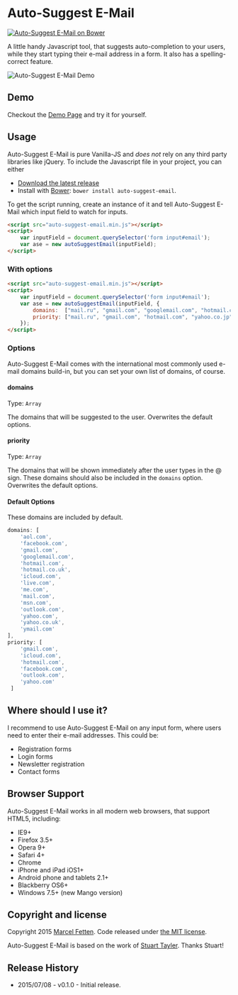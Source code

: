 # Auto-Suggest E-Mail
[![Auto-Suggest E-Mail on Bower](https://img.shields.io/bower/v/auto-suggest-email.svg) ](bower.io/search/?q=auto-suggest-email)

A little handy Javascript tool, that suggests auto-completion to your users, while they
 start typing their e-mail address in a form. It also has a spelling-correct feature.

![Auto-Suggest E-Mail Demo](http://fetten.github.io/auto-suggest-email/assets/img/auto-suggest-email-demo.gif)

## Demo
Checkout the [Demo Page](http://fetten.github.io/auto-suggest-email/) and try it for yourself.

## Usage
Auto-Suggest E-Mail is pure Vanilla-JS and *does not* rely on any third party libraries like jQuery.
To include the Javascript file in your project, you can either

* [Download the latest release](dist/auto-suggest-email.min.js)
* Install with [Bower](http://bower.io): `bower install auto-suggest-email`.

To get the script running, create an instance of it and tell Auto-Suggest E-Mail which input field to watch for inputs.

```html
<script src="auto-suggest-email.min.js"></script>
<script>
    var inputField = document.querySelector('form input#email');
    var ase = new autoSuggestEmail(inputField);
</script>
```
    
### With options

```html
<script src="auto-suggest-email.min.js"></script>
<script>
    var inputField = document.querySelector('form input#email');
    var ase = new autoSuggestEmail(inputField, {
        domains:  ["mail.ru", "gmail.com", "googlemail.com", "hotmail.com", "hotmail.co.uk", "yahoo.com", "yahoo.co.jp"],
        priority: ["mail.ru", "gmail.com", "hotmail.com", "yahoo.co.jp"]
    });
</script>
```

### Options
Auto-Suggest E-Mail comes with the international most commonly used e-mail domains build-in, but you can set your 
own list of domains, of course.


#### domains
Type: `Array`

The domains that will be suggested to the user. Overwrites the default options.

#### priority
Type: `Array`

The domains that will be shown immediately after the user types in the @ sign. These domains should also be included in
the `domains` option. Overwrites the default options.

#### Default Options
These domains are included by default.

```javascript
domains: [
    'aol.com',
    'facebook.com',
    'gmail.com',
    'googlemail.com',
    'hotmail.com',
    'hotmail.co.uk',
    'icloud.com',
    'live.com',
    'me.com',
    'mail.com',
    'msn.com',
    'outlook.com',
    'yahoo.com',
    'yahoo.co.uk',
    'ymail.com'
],
priority: [
    'gmail.com',
    'icloud.com',
    'hotmail.com',
    'facebook.com',
    'outlook.com',
    'yahoo.com'
 ]
```

## Where should I use it?
I recommend to use Auto-Suggest E-Mail on any input form, where users need to enter their e-mail addresses. This could be:

* Registration forms
* Login forms
* Newsletter registration
* Contact forms

## Browser Support
Auto-Suggest E-Mail works in all modern web browsers, that support HTML5, including:

* IE9+
* Firefox 3.5+
* Opera 9+
* Safari 4+
* Chrome
* iPhone and iPad iOS1+
* Android phone and tablets 2.1+
* Blackberry OS6+
* Windows 7.5+ (new Mango version)

## Copyright and license
Copyright 2015 [Marcel Fetten](http://www.fetten-meier.com). Code released under [the MIT license](License.md).

Auto-Suggest E-Mail is based on the work of 
[Stuart Tayler](http://www.cxpartners.co.uk/cxblog/towards-an-easier-way-to-enter-email-addresses/). Thanks Stuart!

## Release History
* 2015/07/08 - v0.1.0 - Initial release.